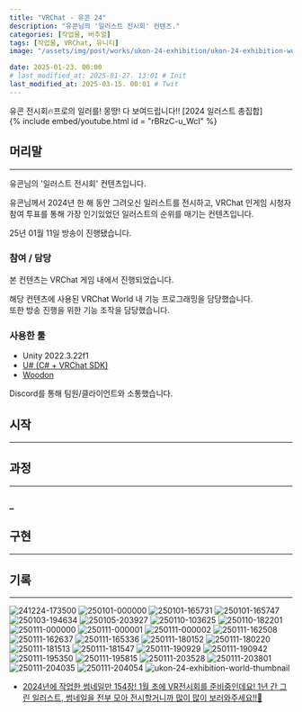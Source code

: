 ```yaml
---
title: "VRChat - 유콘 24"
description: "유콘님의 '일러스트 전시회' 컨텐츠."
categories: [작업물, 버추얼]
tags: [작업물, VRChat, 유니티]
image: "/assets/img/post/works/ukon-24-exhibition/ukon-24-exhibition-world-thumbnail.png"

date: 2025-01-23. 00:00
# last_modified_at: 2025-01-27. 13:01 # Init
last_modified_at: 2025-03-15. 00:01 # Twit
---
```


유콘 전시회🔥프로의 일러를! 몽땅! 다 보여드립니다!! [2024 일러스트 총집합]  
{% include embed/youtube.html id = "rBRzC-u_WcI" %}

## 머리말

---

유콘님의 '일러스트 전시회' 컨텐츠입니다.  

유콘님께서 2024년 한 해 동안 그려오신 일러스트를 전시하고, VRChat 인게임 시청자 참여 투표를 통해 가장 인기있었던 일러스트의 순위를 매기는 컨텐츠입니다.  

25년 01월 11일 방송이 진행됐습니다.  

### 참여 / 담당

본 컨텐츠는 VRChat 게임 내에서 진행되었습니다.  

해당 컨텐츠에 사용된 VRChat World 내 기능 프로그래밍을 담당했습니다.  
또한 방송 진행을 위한 기능 조작을 담당했습니다.  

### 사용한 툴

- Unity 2022.3.22f1
- [U# (C# + VRChat SDK)](https://udonsharp.docs.vrchat.com/)
- [Woodon](https://github.com/wrchat/Woodon)

Discord를 통해 팀원/클라이언트와 소통했습니다.  

## 시작

---

## 과정

---

### _

## 구현

---

## 기록

---

![241224-173500](/assets/img/post/works/ukon-24-exhibition/241224-173500.png)
![250101-000000](/assets/img/post/works/ukon-24-exhibition/250101-000000.png)
![250101-165731](/assets/img/post/works/ukon-24-exhibition/250101-165731.png)
![250101-165747](/assets/img/post/works/ukon-24-exhibition/250101-165747.png)
![250103-194634](/assets/img/post/works/ukon-24-exhibition/250103-194634.png)
![250105-203927](/assets/img/post/works/ukon-24-exhibition/250105-203927.png)
![250110-103625](/assets/img/post/works/ukon-24-exhibition/250110-103625.png)
![250110-182201](/assets/img/post/works/ukon-24-exhibition/250110-182201.png)
![250111-000000](/assets/img/post/works/ukon-24-exhibition/250111-000000.png)
![250111-000001](/assets/img/post/works/ukon-24-exhibition/250111-000001.png)
![250111-000002](/assets/img/post/works/ukon-24-exhibition/250111-000002.png)
![250111-162508](/assets/img/post/works/ukon-24-exhibition/250111-162508.png)
![250111-162637](/assets/img/post/works/ukon-24-exhibition/250111-162637.png)
![250111-165336](/assets/img/post/works/ukon-24-exhibition/250111-165336.png)
![250111-180152](/assets/img/post/works/ukon-24-exhibition/250111-180152.png)
![250111-180220](/assets/img/post/works/ukon-24-exhibition/250111-180220.png)
![250111-181513](/assets/img/post/works/ukon-24-exhibition/250111-181513.png)
![250111-181547](/assets/img/post/works/ukon-24-exhibition/250111-181547.png)
![250111-190929](/assets/img/post/works/ukon-24-exhibition/250111-190929.png)
![250111-190942](/assets/img/post/works/ukon-24-exhibition/250111-190942.png)
![250111-195350](/assets/img/post/works/ukon-24-exhibition/250111-195350.png)
![250111-195815](/assets/img/post/works/ukon-24-exhibition/250111-195815.png)
![250111-203528](/assets/img/post/works/ukon-24-exhibition/250111-203528.png)
![250111-203801](/assets/img/post/works/ukon-24-exhibition/250111-203801.png)
![250111-204035](/assets/img/post/works/ukon-24-exhibition/250111-204035.png)
![250111-204054](/assets/img/post/works/ukon-24-exhibition/250111-204054.png)
![ukon-24-exhibition-world-thumbnail](/assets/img/post/works/ukon-24-exhibition/ukon-24-exhibition-world-thumbnail.png)

- [2024년에 작업한 썸네일만 154장! 1월 초에 VR전시회를 준비중인데요! 1년 간 그린 일러스트, 썸네일을 전부 모아 전시할거니까 많이 많이 보러와주세요!!💖](https://x.com/ukon60/status/1874289452547264591)
